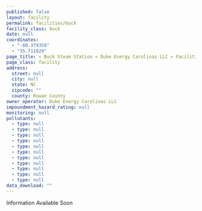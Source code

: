 ```yaml
---
published: false
layout: facility
permalink: facilities/buck
facility_class: buck
date: null
coordinates: 
  - "-80.379359"
  - "35.711029"
page_title: « Buck Steam Station « Duke Energy Carolinas LLC « Facilities
page_class: facility
address: 
  street: null
  city: null
  state: NC
  zipcode: ""
  county: Rowan County
owner_operator: Duke Energy Carolinas LLC
impoundment_hazard_rating: null
monitoring: null
pollutants: 
  - type: null
  - type: null
  - type: null
  - type: null
  - type: null
  - type: null
  - type: null
  - type: null
  - type: null
  - type: null
  - type: null
data_download: ""
---
```


Information Available Soon